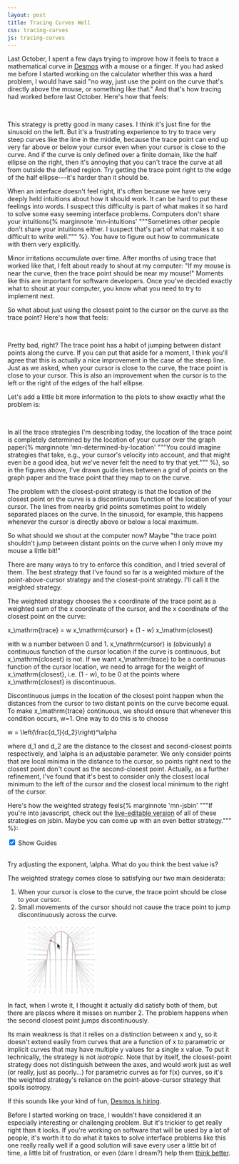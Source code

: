 ```yaml
---
layout: post
title: Tracing Curves Well
css: tracing-curves
js: tracing-curves
---
```


Last October, I spent a few days trying to improve how it feels to trace a mathematical curve in [Desmos](https://www.desmos.com/) with a mouse or a finger. If you had asked me before I started working on the calculator whether this was a hard problem, I would have said "no way, just use the point on the curve that's directly above the mouse, or something like that." And that's how tracing had worked before last October. Here's how that feels:

<div id="example1" class="trace-example">
  <div id="example1-container1" class="trace-example-panel">
  </div>
  <div id="example1-container2" class="trace-example-panel">
  </div>
  <div id="example1-container3" class="trace-example-panel">
  </div>
</div>

<br style="clear: both;"/>

This strategy is pretty good in many cases. I think it's just fine for the sinusoid on the left. But it's a frustrating experience to try to trace very steep curves like the line in the middle, because the trace point can end up very far above or below your cursor even when your cursor is close to the curve. And if the curve is only defined over a finite domain, like the half ellipse on the right, then it's annoying that you can't trace the curve at all from outside the defined region. Try getting the trace point right to the edge of the half ellipse---it's harder than it should be.

When an interface doesn't feel right, it's often because we have very deeply held intuitions about how it should work. It can be hard to put these feelings into words. I suspect this difficulty is part of what makes it so hard to solve some easy seeming interface problems. Computers don't share your intuitions{% marginnote 'mn-intuitions' """Sometimes other people don't share your intuitions either. I suspect that's part of what makes it so difficult to write well.""" %}. You have to figure out how to communicate with them very explicitly.

Minor irritations accumulate over time. After months of using trace that worked like that, I felt about ready to shout at my computer: "If my mouse is near the curve, then the trace point should be near my mouse!" Moments like this are important for software developers. Once you've decided exactly what to shout at your computer, you know what you need to try to implement next.

So what about just using the closest point to the cursor on the curve as the trace point? Here's how that feels:

<div id="example2" class="trace-example">
  <div id="example2-container1" class="trace-example-panel">
  </div>
  <div id="example2-container2" class="trace-example-panel">
  </div>
  <div id="example2-container3" class="trace-example-panel">
  </div>
</div>

<br style="clear: both;"/>

Pretty bad, right? The trace point has a habit of jumping between distant points along the curve. If you can put that aside for a moment, I think you'll agree that this is actually a nice improvement in the case of the steep line. Just as we asked, when your cursor is close to the curve, the trace point is close to your cursor. This is also an improvement when the cursor is to the left or the right of the edges of the half ellipse.

Let's add a little bit more information to the plots to show exactly what the problem is:

<div id="example3" class="trace-example">
  <div id="example3-container1" class="trace-example-panel">
  </div>
  <div id="example3-container2" class="trace-example-panel">
  </div>
  <div id="example3-container3" class="trace-example-panel">
  </div>
</div>

<br style="clear: both;"/>

In all the trace strategies I'm describing today, the location of the trace point is completely determined by the location of your cursor over the graph paper{% marginnote 'mn-determined-by-location' """You could imagine strategies that take, e.g., your cursor's velocity into account, and that might even be a good idea, but we've never felt the need to try that yet.""" %}, so in the figures above, I've drawn guide lines between a grid of points on the graph paper and the trace point that they map to on the curve.

The problem with the closest-point strategy is that the location of the closest point on the curve is a discontinuous function of the location of your cursor. The lines from nearby grid points sometimes point to widely separated places on the curve. In the sinusoid, for example, this happens whenever the cursor is directly above or below a local maximum.

So what should we shout at the computer now? Maybe "the trace point shouldn't jump between distant points on the curve when I only move my mouse a little bit!"

There are many ways to try to enforce this condition, and I tried several of them. The best strategy that I've found so far is a weighted mixture of the point-above-cursor strategy and the closest-point strategy. I'll call it the weighted strategy.

The weighted strategy chooses the <span class="mathquill-embedded-latex">x</span> coordinate of the trace point as a weighted sum of the <span class="mathquill-embedded-latex">x</span> coordinate of the cursor, and the <span class="mathquill-embedded-latex">x</span> coordinate of the closest point on the curve:

<span class="mathquill-embedded-latex">x_\mathrm{trace} = w x_\mathrm{cursor} + (1 - w) x_\mathrm{closest}</span>

with <span class="mathquill-embedded-latex">w</span> a number between 0 and 1. <span class="mathquill-embedded-latex">x_\mathrm{cursor}</span> is (obviously) a continuous function of the cursor location if the curve is continuous, but <span class="mathquill-embedded-latex">x_\mathrm{closest}</span> is not. If we want <span class="mathquill-embedded-latex">x_\mathrm{trace}</span> to be a continuous function of the cursor location, we need to arrage for the weight of <span class="mathquill-embedded-latex">x_\mathrm{closest}</span>, i.e. <span class="mathquill-embedded-latex">(1 - w)</span>, to be 0 at the points where <span class="mathquill-embedded-latex">x_\mathrm{closest}</span> is discontinuous.

Discontinuous jumps in the location of the closest point happen when the distances from the cursor to two distant points on the curve become equal. To make <span class="mathquill-embedded-latex">x_\mathrm{trace}</span> continuous, we should ensure that whenever this condition occurs, <span class="mathquill-embedded-latex">w=1</span>. One way to do this is to choose

<span class="mathquill-embedded-latex">w = \left(\frac{d_1}{d_2}\right)^\alpha</span>

where <span class="mathquill-embedded-latex">d_1</span> and <span class="mathquill-embedded-latex">d_2</span> are the distance to the closest and second-closest points respectively, and <span class="mathquill-embedded-latex">\alpha</span> is an adjustable parameter. We only consider points that are local minima in the distance to the cursor, so points right next to the closest point don't count as the second-closest point. Actually, as a further refinement, I've found that it's best to consider only the closest local minimum to the left of the cursor and the closest local minimum to the right of the cursor.


Here's how the weighted strategy feels{% marginnote 'mn-jsbin' """If you're into javascript, check out the [live-editable version](http://jsbin.com/reruvu/4/edit?js,output) of all of these strategies on jsbin. Maybe you can come up with an even better strategy.""" %}:

<label id="show-guides-label">
  <input type="checkbox" checked="checked" id="show-guides-checkbox"/>
  Show Guides
</label>

<div id="example4" class="trace-example">
  <div id="example4-container1" class="trace-example-panel">
  </div>
  <div id="example4-container2" class="trace-example-panel">
  </div>
  <div id="example4-container3" class="trace-example-panel">
  </div>
</div>

<br style="clear: both;"/>

<div id="exponent-scrubber-container">
  <div id="exponent-scrubber">
  </div>

  <span id="exponent-display" class="mathquill-embedded-latex"></span>
</div>

Try adjusting the exponent, <span class="mathquill-embedded-latex">\alpha</span>. What do you think the best value is?

The weighted strategy comes close to satisfying our two main desiderata:

1. When your cursor is close to the curve, the trace point should be close to your cursor.
2. Small movements of the cursor should not cause the trace point to jump discontinuously across the curve.

<div class="p">
  <figure class="sidefig">
    <img width="160" height="155" alt="Solved Kakuro puzzle" src="/img/trace-jump.gif"/>
  </figure>
</div>

In fact, when I wrote it, I thought it actually did satisfy both of them, but there are places where it misses on number 2. The problem happens when the second closest point jumps discontinuously.

Its main weakness is that it relies on a distinction between <span class="mathquill-embedded-latex">x</span> and <span class="mathquill-embedded-latex">y</span>, so it doesn't extend easily from curves that are a function of <span class="mathquill-embedded-latex">x</span> to parametric or implicit curves that may have multiple <span class="mathquill-embedded-latex">y</span> values for a single <span class="mathquill-embedded-latex">x</span> value. To put it technically, the strategy is not *isotropic*. Note that by itself, the closest-point strategy does not distinguish between the axes, and would work just as well (or really, just as poorly...) for parametric curves as for <span class="mathquill-embedded-latex">f(x)</span> curves, so it's the weighted strategy's reliance on the point-above-cursor strategy that spoils isotropy.

<aside>
  If this sounds like your kind of fun, <a href="https://www.desmos.com/careers">Desmos is hiring</a>.
</aside>

Before I started working on trace, I wouldn't have considered it an especially interesting or challenging problem. But it's trickier to get really right than it looks. If you're working on software that will be used by a lot of people, it's worth it to do what it takes to solve interface problems like this one really really well if a good solution will save every user a little bit of time, a little bit of frustration, or even (dare I dream?) help them [think better](http://worrydream.com/MediaForThinkingTheUnthinkable/).

<!--

Something about depending on distance to 2nd closest point, but not its location, because its location also changes discontinously with the cursor location.

I'm frequently surprised by the size of the gap between how easy it seems like it should be to solve some problem on a computer, and how hard it is to actually do it well. [Typesetting text and mathematics](https://en.wikipedia.org/wiki/TeX#Novel_aspects) is a hard problem that seems like it should be easy. So is efficiently [finding a decimal representation](http://www.serpentine.com/blog/2011/06/29/here-be-dragons-advances-in-problems-you-didnt-even-know-you-had/) of a standard binary floating point number. And the entire field of image recognition and image processing is way trickier than you would think it should be.

Even so, if you're working on software that will be used by a lot of people, it can be worth it to do what it takes to solve problems like these really really well if a good solution will save every user a little bit of time, or even help them [think better](http://worrydream.com/MediaForThinkingTheUnthinkable/).

I think it probably took us a while to go from having this idea to trying it, partly because we knew that it would be a lot more computationally expensive to find the closest point on a curve than it is to find a point with a given <span class="mathquill-embedded-latex">x</span> coordinate. This difference turned out to be completely irrelevant to UI responsiveness, and I learned yet again that you're better off just implementing something to see if it's fast enough than fretting about whether it might be slow.
-->